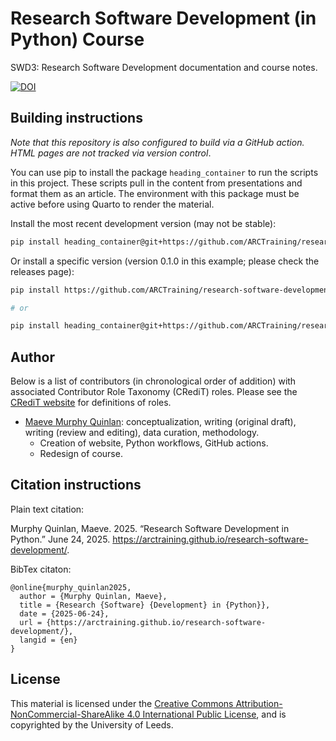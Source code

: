 # Research Software Development (in Python) Course

SWD3: Research Software Development documentation and course notes.

[![DOI](https://zenodo.org/badge/1008390809.svg)](https://zenodo.org/badge/latestdoi/1008390809)

## Building instructions

*Note that this repository is also configured to build via a GitHub action. HTML pages are not tracked via version control*.

You can use pip to install the package `heading_container` to run the scripts in this project. These scripts pull in the content from presentations and format them as an article. The environment with this package must be active before using Quarto to render the material.

Install the most recent development version (may not be stable):

```bash
pip install heading_container@git+https://github.com/ARCTraining/research-software-development
```

Or install a specific version (version 0.1.0 in this example; please check the releases page):

```bash
pip install https://github.com/ARCTraining/research-software-development/archive/refs/tags/v0.1.0.tar.gz

# or

pip install heading_container@git+https://github.com/ARCTraining/research-software-development@v0.1.0
```

## Author

Below is a list of contributors (in chronological order of addition) with associated Contributor Role Taxonomy (CRediT) roles. Please see the [CRediT website](https://credit.niso.org/) for definitions of roles.

- [Maeve Murphy Quinlan](https://orcid.org/0000-0003-2958-1008): conceptualization, writing (original draft), writing (review and editing), data curation, methodology.
  - Creation of website, Python workflows, GitHub actions.
  - Redesign of course.

## Citation instructions

Plain text citation:

Murphy Quinlan, Maeve. 2025. “Research Software Development in Python.” June 24, 2025. https://arctraining.github.io/research-software-development/.

BibTex citaton:

```
@online{murphy_quinlan2025,
  author = {Murphy Quinlan, Maeve},
  title = {Research {Software} {Development} in {Python}},
  date = {2025-06-24},
  url = {https://arctraining.github.io/research-software-development/},
  langid = {en}
}
```

## License

This material is licensed under the [Creative Commons Attribution-NonCommercial-ShareAlike 4.0 International Public License](https://creativecommons.org/licenses/by-nc-sa/4.0/), and is copyrighted by the University of Leeds.
